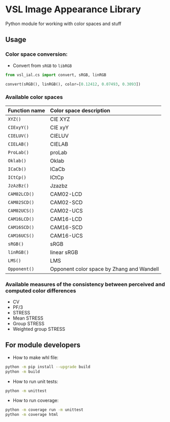 # VSL Image Appearance Library

Python module for working with color spaces and stuff

## Usage

### Color space conversion:

* Convert from `sRGB` to `libRGB`

```python
from vsl_ial.cs import convert, sRGB, linRGB

convert(sRGB(), linRGB(), color=[0.12412, 0.07493, 0.3093])
```

### Available color spaces

| Function name | Color space description |
| :---          | :--- |
| `XYZ()`       | CIE XYZ |
| `CIExyY()`    | CIE xyY |
| `CIELUV()`    | CIELUV |
| `CIELAB()`    | CIELAB |
| `ProLab()`    | proLab |
| `Oklab()`     | Oklab |
| `ICaCb()`     | ICaCb |
| `ICtCp()`     | ICtCp |
| `JzAzBz()`    | Jzazbz |
| `CAM02LCD()`  | CAM02-LCD |
| `CAM02SCD()`  | CAM02-SCD |
| `CAM02UCS()`  | CAM02-UCS |
| `CAM16LCD()`  | CAM16-LCD |
| `CAM16SCD()`  | CAM16-SCD |
| `CAM16UCS()`  | CAM16-UCS |
| `sRGB()`      | sRGB |
| `linRGB()`    | linear sRGB |
| `LMS()`       | LMS |
| `Opponent()`  | Opponent color space by Zhang and Wandell |

### Available measures of the consistency between perceived and computed color differences
* CV
* PF/3
* STRESS
* Mean STRESS
* Group STRESS
* Weighted group STRESS

## For module developers

* How to make whl file:

```bash
python -m pip install --upgrade build
python -m build
```


* How to run unit tests:

```bash
python -m unittest
```

* How to run coverage:

```bash
python -m coverage run -m unittest
python -m coverage html
```
